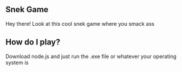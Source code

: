 ## Snek Game
Hey there! Look at this cool snek game where you smack ass

## How do I play?
Download node.js and just run the .exe file or whatever your operating system is
